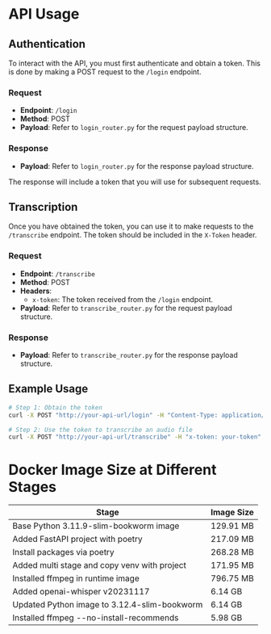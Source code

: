 # API Usage

## Authentication

To interact with the API, you must first authenticate and obtain a token. This is done by making a POST request to the `/login` endpoint.

### Request

- **Endpoint**: `/login`
- **Method**: POST
- **Payload**: Refer to `login_router.py` for the request payload structure.

### Response

- **Payload**: Refer to `login_router.py` for the response payload structure.

The response will include a token that you will use for subsequent requests.

## Transcription

Once you have obtained the token, you can use it to make requests to the `/transcribe` endpoint. The token should be included in the `X-Token` header.

### Request

- **Endpoint**: `/transcribe`
- **Method**: POST
- **Headers**:
  - `x-token`: The token received from the `/login` endpoint.
- **Payload**: Refer to `transcribe_router.py` for the request payload structure.

### Response

- **Payload**: Refer to `transcribe_router.py` for the response payload structure.


## Example Usage
```bash
# Step 1: Obtain the token
curl -X POST "http://your-api-url/login" -H "Content-Type: application/json" -d '{"email": "your-email@example.com"}'

# Step 2: Use the token to transcribe an audio file
curl -X POST "http://your-api-url/transcribe" -H "x-token: your-token" -F "file=@path-to-your-audio-file"
```


# Docker Image Size at Different Stages

| Stage                                         |   Image Size      |
|-----------------------------------------------|-------------------|
| Base Python 3.11.9-slim-bookworm image        |         129.91 MB |
| Added FastAPI project with poetry             |         217.09 MB |
| Install packages via poetry                   |         268.28 MB |
| Added multi stage and copy venv with project  |         171.95 MB |
| Installed ffmpeg in runtime image             |         796.75 MB |
| Added openai-whisper v20231117                |           6.14 GB |
| Updated Python image to 3.12.4-slim-bookworm  |           6.14 GB |
| Installed ffmpeg --no-install-recommends      |           5.98 GB |